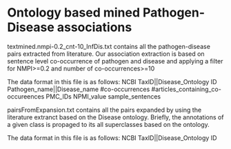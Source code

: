 # Ontology based mined Pathogen-Disease associations

textmined.nmpi-0.2_cnt-10_InfDis.txt contains all the pathogen-disease pairs extracted from literature. Our association extraction is based on sentence level co-occurrence of pathogen and disease and applying a filter for NMPI>=0.2 and number of co-occurrences>=10

The data format in this file is as follows:
NCBI TaxID||Disease_Ontology ID	Pathogen_name||Disease_name	#co-occurrences	#articles_containing_co-occureences	PMC_IDs	NPMI_value  sample_sentences

pairsFromExpansion.txt contains all the pairs expanded by using the literature extranct based on the Disease ontology. Briefly, the annotations of a given class is propaged to its all superclasses based on the ontology.

The data format in this file is as follows:
NCBI TaxID||Disease_Ontology ID
